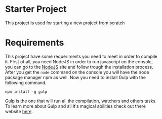 # Starter Project
This project is used for starting a new project from scratch


# Requirements
This project have some requeriments you need to meet in order to compile it. First of all, you need NodeJS in order to run javascript on the console, you can go to the [NodeJS](https://nodejs.org/) site and follow trough the installation process. After you get the `node` command on the console you will have the node package manager npm as well. Now you need to install Gulp with the following command.

`npm install -g gulp`

Gulp is the one that will run all the compilation, watchers and others tasks. To learn more about Gulp and all it's magical abilities check out there website [here](https://gulpjs.com/).